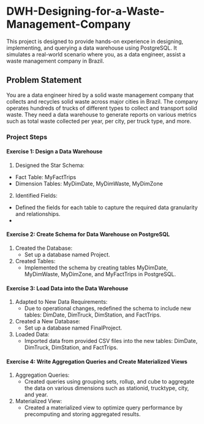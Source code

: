 # DWH-Designing-for-a-Waste-Management-Company
This project is designed to provide hands-on experience in designing, implementing, and querying a data warehouse using PostgreSQL. It simulates a real-world scenario where you, as a data engineer, assist a waste management company in Brazil.

## Problem Statement
You are a data engineer hired by a solid waste management company that collects and recycles solid waste across major cities in Brazil. The company operates hundreds of trucks of different types to collect and transport solid waste. They need a data warehouse to generate reports on various metrics such as total waste collected per year, per city, per truck type, and more.

### Project Steps

#### Exercise 1: Design a Data Warehouse
1. Designed the Star Schema:
  * Fact Table: MyFactTrips
  * Dimension Tables: MyDimDate, MyDimWaste, MyDimZone
2. Identified Fields:
  * Defined the fields for each table to capture the required data granularity and relationships.
  * 
#### Exercise 2: Create Schema for Data Warehouse on PostgreSQL
1. Created the Database:
    * Set up a database named Project.
2. Created Tables:
    * Implemented the schema by creating tables MyDimDate, MyDimWaste, MyDimZone, and MyFactTrips in PostgreSQL.
      
#### Exercise 3: Load Data into the Data Warehouse
1. Adapted to New Data Requirements:
    * Due to operational changes, redefined the schema to include new tables: DimDate, DimTruck, DimStation, and FactTrips.
2. Created a New Database:
    * Set up a database named FinalProject.
3. Loaded Data:
    * Imported data from provided CSV files into the new tables: DimDate, DimTruck, DimStation, and FactTrips.
      
#### Exercise 4: Write Aggregation Queries and Create Materialized Views
1. Aggregation Queries:
    * Created queries using grouping sets, rollup, and cube to aggregate the data on various dimensions such as stationid, trucktype, city, and year.
2. Materialized View:
    * Created a materialized view to optimize query performance by precomputing and storing aggregated results.
